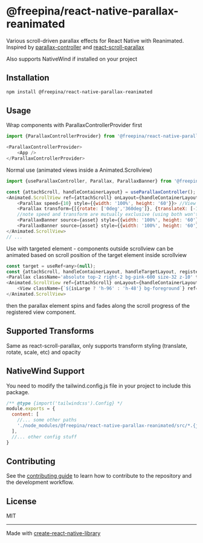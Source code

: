 # @freepina/react-native-parallax-reanimated

Various scroll-driven parallax effects for React Native with Reanimated. Inspired by [parallax-controller](https://www.npmjs.com/package/parallax-controller) and [react-scroll-parallax](https://www.npmjs.com/package/react-scroll-parallax)

Also supports NativeWind if installed on your project
## Installation

```sh
npm install @freepina/react-native-parallax-reanimated
```

## Usage

Wrap components with ParallaxControllerProvider first
```js
import {ParallaxControllerProvider} from '@freepina/react-native-parallax-reanimated'

<ParallaxControllerProvider>
    <App />
</ParallaxControllerProvider>
```
Normal use (animated views inside a Animated.Scrollview)
```js
import {useParallaxController, Parallax, ParallaxBanner} from '@freepina/react-native-parallax-reanimated'

const {attachScroll, handleContainerLayout} = useParallaxController();
<Animated.ScrollView ref={attachScroll} onLayout={handleContainerLayout} >
    <Parallax speed={10} style={{width: '100%', height: '60'}}> //View translates in parallax vertically depending on speed
    <Parallax transform={[{rotate: ['0deg','360deg']}, {translateX: [-100, 100]}, {opacity: [1, 0]}]} style={{width: '100%', height: '60'}}> //add custom transforms
    //note speed and transform are mutually exclusive (using both won't cause error but will result in unexpected behavior)
    <ParallaxBanner source={asset} style={{width: '100%', height: '60'}} speed={10}> //A banner with parallax effect
    <ParallaxBanner source={asset} style={{width: '100%', height: '60'}} imageProps={{style: {resizeMode: 'repeat'}}} speed={10}> //custom prop for internal react-native Image element, note that source is outside of imageProps
</Animated.ScrollView>
// ...

```

Use with targeted element - components outside scrollview can be animated based on scroll position of the target element inside scrollview
```js
const target = useRef<any>(null);
const {attachScroll, handleContainerLayout, handleTargetLayout, registerTarget} = useParallaxController();
<Parallax className='absolute top-2 right-2 bg-pink-600 size-32 z-10' transform={[{rotate: ['0deg', '90deg']}, {opacity: [1, 0]}]} targetElement={target}/>
<Animated.ScrollView ref={attachScroll} onLayout={handleContainerLayout} >
    <View className={`${isLarge ? 'h-96' : 'h-48'} bg-foreground`} ref={(node) => {target.current = node; registerTarget(target);}} onLayout={handleTargetLayout}/> //we use a callback function for ref prop, to assign the element to ref and to register it in the controller
</Animated.ScrollView>

```
then the parallax element spins and fades along the scroll progress of the registered view component.

## Supported Transforms

Same as react-scroll-parallax, only supports transform styling (translate, rotate, scale, etc) and opacity

## NativeWind Support

You need to modify the tailwind.config.js file in your project to include this package.
```js
/** @type {import('tailwindcss').Config} */
module.exports = {
  content: [
    //... some other paths
    './node_modules/@freepina/react-native-parallax-reanimated/src/*.{js,jsx,ts,tsx}'
  ],
  //... other config stuff
}


```

## Contributing

See the [contributing guide](CONTRIBUTING.md) to learn how to contribute to the repository and the development workflow.

## License

MIT

---

Made with [create-react-native-library](https://github.com/callstack/react-native-builder-bob)

